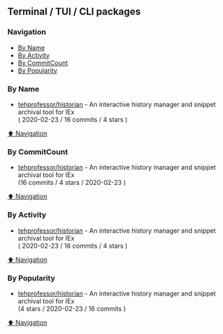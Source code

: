 ## Terminal / TUI / CLI packages

### Navigation

- [By Name](#by-name)
- [By Activity](#by-activity)
- [By CommitCount](#by-commitcount)
- [By Popularity](#by-popularity)

### By Name
<!-- PROJECTS_LIST -->
- [tehprofessor/historian](https://github.com/tehprofessor/historian) - An interactive history manager and snippet archival tool for IEx <br/> ( 2020-02-23 / 16 commits / 4 stars )
<!-- /PROJECTS_LIST -->

[⬆ Navigation](#navigation)

### By CommitCount
<!-- COMMITCOUNT_LIST -->
- [tehprofessor/historian](https://github.com/tehprofessor/historian) - An interactive history manager and snippet archival tool for IEx <br/> (16 commits / 4 stars / 2020-02-23 )
<!-- /COMMITCOUNT_LIST -->
[⬆ Navigation](#navigation)

### By Activity
<!-- ACTIVITY_LIST -->
- [tehprofessor/historian](https://github.com/tehprofessor/historian) - An interactive history manager and snippet archival tool for IEx <br/> ( 2020-02-23 / 16 commits / 4 stars )
<!-- /ACTIVITY_LIST -->

[⬆ Navigation](#navigation)

### By Popularity
<!-- POPULARITY_LIST -->
- [tehprofessor/historian](https://github.com/tehprofessor/historian) - An interactive history manager and snippet archival tool for IEx <br/> (4 stars / 2020-02-23 / 16 commits )
<!-- /POPULARITY_LIST -->

[⬆ Navigation](#navigation)
